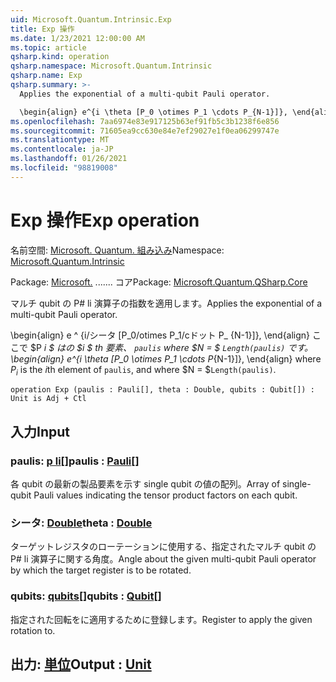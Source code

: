 ```yaml
---
uid: Microsoft.Quantum.Intrinsic.Exp
title: Exp 操作
ms.date: 1/23/2021 12:00:00 AM
ms.topic: article
qsharp.kind: operation
qsharp.namespace: Microsoft.Quantum.Intrinsic
qsharp.name: Exp
qsharp.summary: >-
  Applies the exponential of a multi-qubit Pauli operator.

  \begin{align} e^{i \theta [P_0 \otimes P_1 \cdots P_{N-1}]}, \end{align} where $P_i$ is the $i$th element of `paulis`, and where $N = $`Length(paulis)`.
ms.openlocfilehash: 7aa6974e83e917125b63ef91fb5c3b1238f6e856
ms.sourcegitcommit: 71605ea9cc630e84e7ef29027e1f0ea06299747e
ms.translationtype: MT
ms.contentlocale: ja-JP
ms.lasthandoff: 01/26/2021
ms.locfileid: "98819008"
---
```

# <a name="exp-operation"></a><span data-ttu-id="121b3-102">Exp 操作</span><span class="sxs-lookup"><span data-stu-id="121b3-102">Exp operation</span></span>

<span data-ttu-id="121b3-103">名前空間: [Microsoft. Quantum. 組み込み](xref:Microsoft.Quantum.Intrinsic)</span><span class="sxs-lookup"><span data-stu-id="121b3-103">Namespace: [Microsoft.Quantum.Intrinsic](xref:Microsoft.Quantum.Intrinsic)</span></span>

<span data-ttu-id="121b3-104">Package: [Microsoft.](https://nuget.org/packages/Microsoft.Quantum.QSharp.Core) ....... コア</span><span class="sxs-lookup"><span data-stu-id="121b3-104">Package: [Microsoft.Quantum.QSharp.Core](https://nuget.org/packages/Microsoft.Quantum.QSharp.Core)</span></span>


<span data-ttu-id="121b3-105">マルチ qubit の P# li 演算子の指数を適用します。</span><span class="sxs-lookup"><span data-stu-id="121b3-105">Applies the exponential of a multi-qubit Pauli operator.</span></span>

<span data-ttu-id="121b3-106">\begin{align} e ^ {i/シータ [P_0/otimes P_1/cドット P_ {N-1}]}, \end{align} ここで $P _i $ はの $i $ th 要素、 `paulis` where $N = $ `Length(paulis)` です。</span><span class="sxs-lookup"><span data-stu-id="121b3-106">\begin{align} e^{i \theta [P_0 \otimes P_1 \cdots P_{N-1}]}, \end{align} where $P_i$ is the $i$th element of `paulis`, and where $N = $`Length(paulis)`.</span></span>

```qsharp
operation Exp (paulis : Pauli[], theta : Double, qubits : Qubit[]) : Unit is Adj + Ctl
```


## <a name="input"></a><span data-ttu-id="121b3-107">入力</span><span class="sxs-lookup"><span data-stu-id="121b3-107">Input</span></span>

### <a name="paulis--pauli"></a><span data-ttu-id="121b3-108">paulis: [p li](xref:microsoft.quantum.lang-ref.pauli)[]</span><span class="sxs-lookup"><span data-stu-id="121b3-108">paulis : [Pauli](xref:microsoft.quantum.lang-ref.pauli)[]</span></span>

<span data-ttu-id="121b3-109">各 qubit の最新の製品要素を示す single qubit の値の配列。</span><span class="sxs-lookup"><span data-stu-id="121b3-109">Array of single-qubit Pauli values indicating the tensor product factors on each qubit.</span></span>


### <a name="theta--double"></a><span data-ttu-id="121b3-110">シータ: [Double](xref:microsoft.quantum.lang-ref.double)</span><span class="sxs-lookup"><span data-stu-id="121b3-110">theta : [Double](xref:microsoft.quantum.lang-ref.double)</span></span>

<span data-ttu-id="121b3-111">ターゲットレジスタのローテーションに使用する、指定されたマルチ qubit の P# li 演算子に関する角度。</span><span class="sxs-lookup"><span data-stu-id="121b3-111">Angle about the given multi-qubit Pauli operator by which the target register is to be rotated.</span></span>


### <a name="qubits--qubit"></a><span data-ttu-id="121b3-112">qubits: [qubits](xref:microsoft.quantum.lang-ref.qubit)[]</span><span class="sxs-lookup"><span data-stu-id="121b3-112">qubits : [Qubit](xref:microsoft.quantum.lang-ref.qubit)[]</span></span>

<span data-ttu-id="121b3-113">指定された回転をに適用するために登録します。</span><span class="sxs-lookup"><span data-stu-id="121b3-113">Register to apply the given rotation to.</span></span>



## <a name="output--unit"></a><span data-ttu-id="121b3-114">出力: [単位](xref:microsoft.quantum.lang-ref.unit)</span><span class="sxs-lookup"><span data-stu-id="121b3-114">Output : [Unit](xref:microsoft.quantum.lang-ref.unit)</span></span>

